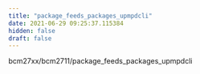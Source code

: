```yaml
---
title: "package_feeds_packages_upmpdcli"
date: 2021-06-29 09:25:37.115384
hidden: false
draft: false
---
```


bcm27xx/bcm2711/package_feeds_packages_upmpdcli

